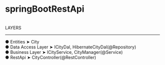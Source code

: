 # springBootRestApi
<br>
LAYERS
<hr/>
● Entities    ➤    City
<br>
● Data Access Layer    ➤    ICityDal, HibernateCityDal(@Repository)
<br>
● Business Layer    ➤    ICityService, CityManager(@Service)
<br>
● RestApi    ➤    CityController(@RestController)
